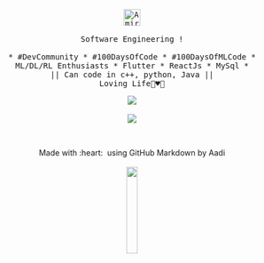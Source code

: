 <p align="center">
  <br />
  <br />
  <samp>
   <!-- I'm Aadi :wave: -->
    <a href="https://dev.to/iamirulofficial">
  <img src="https://d2fltix0v2e0sb.cloudfront.net/dev-badge.svg" alt="Amirul Islam's DEV Profile" height="30" width="30">
</a>
    <br />
    <br />
    Software Engineering !
    <br />
    <br />
    * #DevCommunity * #100DaysOfCode * #100DaysOfMLCode * ML/DL/RL Enthusiasts * Flutter * ReactJs * MySql *
                  <br> || Can code in c++, python, Java || <br>
                        Loving Life🌼♥️🥰
  </samp>
</p> 
 <!-- ![Aadi Github Stats](https://github-readme-stats.vercel.app/api?username=iamirulofficial&show_icons=true&title_color=fff&icon_color=79ff97&text_color=9f9f9f&bg_color=151515)-->



<p align="center">
<a href="https://github-readme-stats.vercel.app/api?username=iamirulofficial&show_icons=true&title_color=2f8cde&icon_color=971aeb&text_color=151515&bg_color=fce1e1">
  <img src="https://github-readme-stats.vercel.app/api?username=iamirulofficial&show_icons=true&title_color=2f8cde&icon_color=971aeb&text_color=151515&bg_color=fce1e1" />
</a>
<br />
<br />
<a href="https://twitter.com/aadicodes"><img src= "https://img.shields.io/twitter/url/https/twitter.com/cloudposse.svg?style=social&label=Follow%20%40aadicodes" /></a></p>
<br />



<p align="center">
  Made with :heart: &nbsp;using GitHub Markdown by Aadi
  <br />
  <br />
  <img src="https://media.giphy.com/media/jpVnC65DmYeyRL4LHS/giphy.gif" width="20%">
</p>
